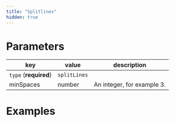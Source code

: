 ```yaml
---
title: "Splitlines"
hidden: true
---
```





Parameters
====

| key                   | value        | description                |
| --------------------- | ------------ | -------------------------- |
| `type` (**required**) | `splitLines` |                            |
| minSpaces             | number       | An integer, for example 3. |

Examples
====


